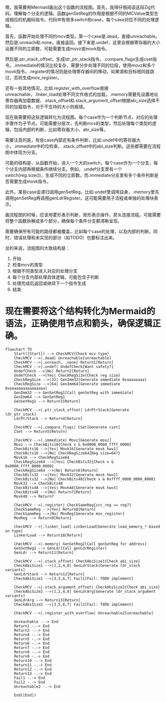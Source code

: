 嗯，我需要用Mermaid画出这个函数的流程图。首先，我得仔细阅读这段Zig代码，理解每个分支的逻辑。函数genSetReg的作用是根据不同的MCValue类型生成相应的机器码指令。代码中有很多switch和case，每个case对应不同的处理逻辑。

首先，函数开始处理不同的mcv类型。第一个case是.dead，直接unreachable。然后是.unreach和.none，直接返回。接下来是.undef，这里会根据寄存器的大小设置不同的立即数，可能需要生成movz或movk指令。

然后是.ptr_stack_offset，生成ldr_ptr_stack指令。.compare_flags生成cset指令。.immediate的情况比较复杂，需要分步处理不同的位段，使用movz和多个movk指令。.register的情况则是处理寄存器间的移动，如果源和目标相同就跳过，否则生成mov_register。

还有一些其他情况，比如.register_with_overflow直接unreachable，.linker_load处理不同文件格式的加载，.memory需要先设置地址寄存器再加载数据，.stack_offset和.stack_argument_offset根据abi_size选择不同的加载指令，对于不支持的大小则报错。

现在我需要把这些逻辑转化为流程图。每个case作为一个判断节点，对应的处理步骤作为子节点。可能需要分层次，先判断mcv的类型，然后处理每个类型的逻辑，包括内部的判断，比如寄存器大小、abi_size等。

需要注意的是，有些case内部还有条件判断，比如.undef中的寄存器大小，.immediate中的位检查，.stack_offset中的abi_size判断。这些都需要在流程图中体现为分支。

可能的结构是，从函数开始，进入一个大的switch，每个case作为一个分支，每个分支内部再根据条件继续分支。例如，.undef分支里有一个switch(reg.size())，生成不同的立即数。而.immediate分支里有多个条件判断是否需要生成movk指令。

此外，某些case会递归调用genSetReg，比如.undef里调用自身，.memory里先调用genSetReg再调用genLdrRegister。这可能需要用子流程或单独的处理块表示。

画流程图的时候，应该用菱形表示判断，矩形表示操作，箭头连接流程。可能需要将整个函数拆解成多个部分，确保每个条件分支都清晰呈现。

需要确保所有可能的路径都被覆盖，比如每个case的处理，以及内部的判断。同时，错误处理和未实现的部分（如TODO）也要标注出来。

总的来说，流程图的大致结构是：

1. 开始
2. 检查mcv的类型
3. 根据不同类型进入对应的处理分支
4. 每个分支内部处理具体逻辑，可能包含子判断
5. 处理完成后返回或继续下一个指令生成
6. 结束

现在需要将这个结构转化为Mermaid的语法，正确使用节点和箭头，确保逻辑正确。
================================================
```mermaid
flowchart TD
    Start([Start]) --> CheckMCV{Check mcv type}
    CheckMCV -->|.dead| Unreachable[unreachable]
    CheckMCV -->|.unreach, .none| Return1[Return]
    CheckMCV -->|.undef| UndefCheck{Want safety?}
    UndefCheck -->|No| Return2[Return]
    UndefCheck -->|Yes| CheckRegSize{Check reg size}
    CheckRegSize -->|32| GenImm32[Generate immediate 0xaaaaaaaa]
    CheckRegSize -->|64| GenImm64[Generate immediate 0xaaaaaaaaaaaaaaaa]
    GenImm32 --> GenSetReg1[Call genSetReg with immediate]
    GenImm64 --> GenSetReg1
    GenSetReg1 --> Return3[Return]
    
    CheckMCV -->|.ptr_stack_offset| LdrPtrStack[Generate ldr_ptr_stack]
    LdrPtrStack --> Return4[Return]
    
    CheckMCV -->|.compare_flags| CSet[Generate cset]
    CSet --> Return5[Return]
    
    CheckMCV -->|.immediate| Movz[Generate movz]
    Movz --> CheckBits16{Check x & 0x0000_0000_ffff_0000}
    CheckBits16 -->|Yes| Movk16[Generate movk hw=1]
    CheckBits16 -->|No| CheckRegSize64{Reg size=64?}
    Movk16 --> CheckRegSize64
    CheckRegSize64 -->|Yes| CheckBits32{Check x & 0x0000_ffff_0000_0000}
    CheckRegSize64 -->|No| Return6[Return]
    CheckBits32 -->|Yes| Movk32[Generate movk hw=2]
    CheckBits32 -->|No| CheckBits48{Check x & 0xffff_0000_0000_0000}
    Movk32 --> CheckBits48
    CheckBits48 -->|Yes| Movk48[Generate movk hw=3]
    CheckBits48 -->|No| Return7[Return]
    Movk48 --> Return7
    
    CheckMCV -->|.register| CheckSameReg{src_reg == reg?}
    CheckSameReg -->|Yes| Return8[Return]
    CheckSameReg -->|No| MovReg[Generate mov_register]
    MovReg --> Return9[Return]
    
    CheckMCV -->|.linker_load| LinkerLoad[Generate load_memory_* based on type]
    LinkerLoad --> Return10[Return]
    
    CheckMCV -->|.memory| GenSetReg2[Call genSetReg for address]
    GenSetReg2 --> GenLdr[Call genLdrRegister]
    GenLdr --> Return11[Return]
    
    CheckMCV -->|.stack_offset| CheckAbiSize1{Check abi_size}
    CheckAbiSize1 -->|1,2,4,8| GenLdrStack[Generate ldr_stack variants]
    GenLdrStack --> Return12[Return]
    CheckAbiSize1 -->|3,5,6,7| Fail1[Fail: TODO implement]
    
    CheckMCV -->|.stack_argument_offset| CheckAbiSize2{Check abi_size}
    CheckAbiSize2 -->|1,2,4,8| GenLdrArg[Generate ldr_stack_argument variants]
    GenLdrArg --> Return13[Return]
    CheckAbiSize2 -->|3,5,6,7| Fail2[Fail: TODO implement]
    
    CheckMCV -->|.register_with_overflow| Unreachable2[unreachable]
    
    Unreachable -.-> End
    Return1 -.-> End
    Return3 -.-> End
    Return4 -.-> End
    Return5 -.-> End
    Return6 -.-> End
    Return7 -.-> End
    Return8 -.-> End
    Return9 -.-> End
    Return10 -.-> End
    Return11 -.-> End
    Return12 -.-> End
    Return13 -.-> End
    Fail1 -.-> End
    Fail2 -.-> End
    Unreachable2 -.-> End
    
    End([End])
```